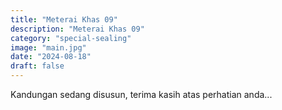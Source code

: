 ```yaml
---
title: "Meterai Khas 09"
description: "Meterai Khas 09"
category: "special-sealing"
image: "main.jpg"
date: "2024-08-18"
draft: false
---
```


Kandungan sedang disusun, terima kasih atas perhatian anda...